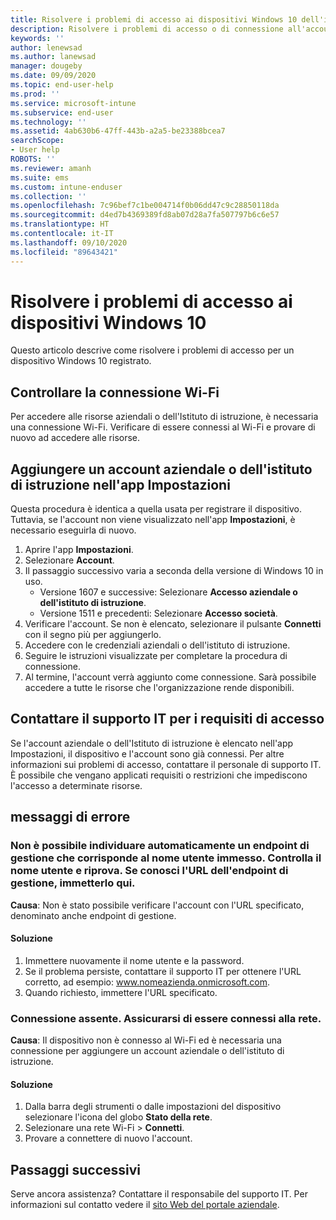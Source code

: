 ```yaml
---
title: Risolvere i problemi di accesso ai dispositivi Windows 10 dell'istituto di istruzione o aziendali | Microsoft Intune
description: Risolvere i problemi di accesso o di connessione all'account per un dispositivo Windows 10 registrato.
keywords: ''
author: lenewsad
ms.author: lanewsad
manager: dougeby
ms.date: 09/09/2020
ms.topic: end-user-help
ms.prod: ''
ms.service: microsoft-intune
ms.subservice: end-user
ms.technology: ''
ms.assetid: 4ab630b6-47ff-443b-a2a5-be23388bcea7
searchScope:
- User help
ROBOTS: ''
ms.reviewer: amanh
ms.suite: ems
ms.custom: intune-enduser
ms.collection: ''
ms.openlocfilehash: 7c96bef7c1be004714f0b06dd47c9c28850118da
ms.sourcegitcommit: d4ed7b4369389fd8ab07d28a7fa507797b6c6e57
ms.translationtype: HT
ms.contentlocale: it-IT
ms.lasthandoff: 09/10/2020
ms.locfileid: "89643421"
---
```

# <a name="troubleshoot-windows-10-device-access"></a>Risolvere i problemi di accesso ai dispositivi Windows 10
Questo articolo descrive come risolvere i problemi di accesso per un dispositivo Windows 10 registrato. 

## <a name="check-wi-fi-connection"></a>Controllare la connessione Wi-Fi  

Per accedere alle risorse aziendali o dell'Istituto di istruzione, è necessaria una connessione Wi-Fi. Verificare di essere connessi al Wi-Fi e provare di nuovo ad accedere alle risorse.  

## <a name="add-work-or-school-account-in-settings-app"></a>Aggiungere un account aziendale o dell'istituto di istruzione nell'app Impostazioni  
Questa procedura è identica a quella usata per registrare il dispositivo. Tuttavia, se l'account non viene visualizzato nell'app **Impostazioni**, è necessario eseguirla di nuovo.  

1. Aprire l'app **Impostazioni**. 
2. Selezionare **Account**.
3. Il passaggio successivo varia a seconda della versione di Windows 10 in uso. 
    * Versione 1607 e successive: Selezionare **Accesso aziendale o dell'istituto di istruzione**.
    * Versione 1511 e precedenti: Selezionare **Accesso società**.  
4. Verificare l'account. Se non è elencato, selezionare il pulsante **Connetti** con il segno più per aggiungerlo. 
5. Accedere con le credenziali aziendali o dell'istituto di istruzione. 
6. Seguire le istruzioni visualizzate per completare la procedura di connessione.  
7. Al termine, l'account verrà aggiunto come connessione. Sarà possibile accedere a tutte le risorse che l'organizzazione rende disponibili.   

## <a name="contact-it-support-for-access-requirements"></a>Contattare il supporto IT per i requisiti di accesso  
Se l'account aziendale o dell'Istituto di istruzione è elencato nell'app Impostazioni, il dispositivo e l'account sono già connessi. Per altre informazioni sui problemi di accesso, contattare il personale di supporto IT. È possibile che vengano applicati requisiti o restrizioni che impediscono l'accesso a determinate risorse.  

## <a name="error-messages"></a>messaggi di errore  

### <a name="we-couldnt-auto-discover-a-management-endpoint-matching-the-username-entered-please-check-your-username-and-try-again-if-you-know-the-url-to-your-management-endpoint-please-enter-it"></a>Non è possibile individuare automaticamente un endpoint di gestione che corrisponde al nome utente immesso. Controlla il nome utente e riprova. Se conosci l'URL dell'endpoint di gestione, immetterlo qui.

**Causa**: Non è stato possibile verificare l'account con l'URL specificato, denominato anche endpoint di gestione.  

#### <a name="resolution"></a>Soluzione
1. Immettere nuovamente il nome utente e la password. 
2. Se il problema persiste, contattare il supporto IT per ottenere l'URL corretto, ad esempio: www.nomeazienda.onmicrosoft.com. 
3. Quando richiesto, immettere l'URL specificato. 

### <a name="it-looks-like-youre-not-connected-make-sure-youre-connected-to-the-network"></a>Connessione assente. Assicurarsi di essere connessi alla rete.

**Causa**: Il dispositivo non è connesso al Wi-Fi ed è necessaria una connessione per aggiungere un account aziendale o dell'istituto di istruzione.     

#### <a name="resolution"></a>Soluzione
1. Dalla barra degli strumenti o dalle impostazioni del dispositivo selezionare l'icona del globo **Stato della rete**.
2. Selezionare una rete Wi-Fi > **Connetti**.  
3. Provare a connettere di nuovo l'account.  


## <a name="next-steps"></a>Passaggi successivi  

Serve ancora assistenza? Contattare il responsabile del supporto IT. Per informazioni sul contatto vedere il [sito Web del portale aziendale](https://go.microsoft.com/fwlink/?linkid=2010980).
